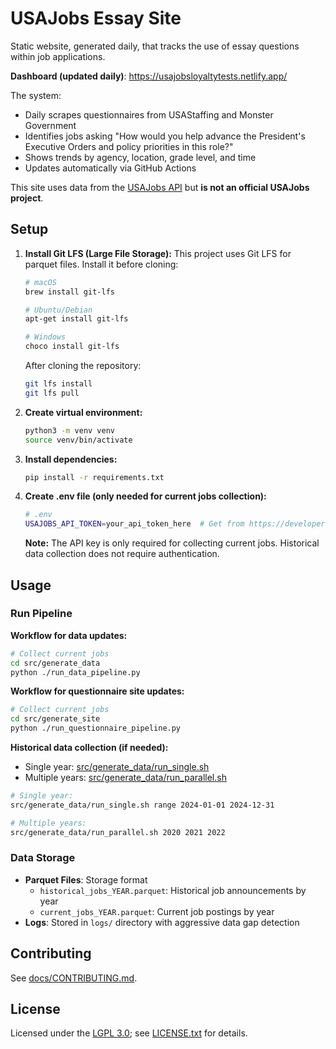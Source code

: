 # USAJobs Essay Site

Static website, generated daily, that tracks the use of essay questions within job applications.

**Dashboard (updated daily)**: https://usajobsloyaltytests.netlify.app/

The system:
- Daily scrapes questionnaires from USAStaffing and Monster Government
- Identifies jobs asking "How would you help advance the President's Executive Orders and policy priorities in this role?"
- Shows trends by agency, location, grade level, and time
- Updates automatically via GitHub Actions

This site uses data from the [USAJobs API](https://developer.usajobs.gov/) but **is not an official USAJobs project**.

## Setup

1. **Install Git LFS (Large File Storage):**
   This project uses Git LFS for parquet files. Install it before cloning:
   ```bash
   # macOS
   brew install git-lfs
   
   # Ubuntu/Debian
   apt-get install git-lfs
   
   # Windows
   choco install git-lfs
   ```
   
   After cloning the repository:
   ```bash
   git lfs install
   git lfs pull
   ```

2. **Create virtual environment:**
   ```bash
   python3 -m venv venv
   source venv/bin/activate
   ```

3. **Install dependencies:**
   ```bash
   pip install -r requirements.txt
   ```

4. **Create .env file (only needed for current jobs collection):**
   ```bash
   # .env
   USAJOBS_API_TOKEN=your_api_token_here  # Get from https://developer.usajobs.gov/
   ```
   
   **Note:** The API key is only required for collecting current jobs. Historical data collection does not require authentication.

## Usage

### Run Pipeline

**Workflow for data updates:**

```bash
# Collect current jobs
cd src/generate_data
python ./run_data_pipeline.py
```

**Workflow for questionnaire site updates:**

```bash
# Collect current jobs
cd src/generate_site
python ./run_questionnaire_pipeline.py
```

**Historical data collection (if needed):**
- Single year: [src/generate_data/run_single.sh](./src/generate_data/run_single.sh)
- Multiple years: [src/generate_data/run_parallel.sh](./src/generate_data/run_parallel.sh)

```bash
# Single year:
src/generate_data/run_single.sh range 2024-01-01 2024-12-31

# Multiple years:
src/generate_data/run_parallel.sh 2020 2021 2022
```

### Data Storage

- **Parquet Files**: Storage format
  - `historical_jobs_YEAR.parquet`: Historical job announcements by year
  - `current_jobs_YEAR.parquet`: Current job postings by year
- **Logs**: Stored in `logs/` directory with aggressive data gap detection

## Contributing

See [docs/CONTRIBUTING.md](./docs/CONTRIBUTING.md).

## License

Licensed under the [LGPL 3.0](https://www.gnu.org/licenses/lgpl-3.0.en.html); see [LICENSE.txt](./LICENSE.txt) for details.
